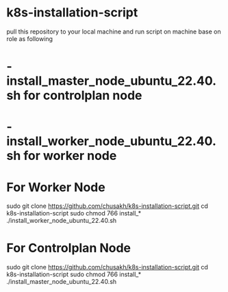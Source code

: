 # k8s-installation-script
pull this repository to your local machine and run script on machine base on role as following

#   - install_master_node_ubuntu_22.40.sh for controlplan node
#   - install_worker_node_ubuntu_22.40.sh for worker node
# For Worker Node
sudo git clone https://github.com/chusakh/k8s-installation-script.git
cd k8s-installation-script
sudo chmod 766 install_*
./install_worker_node_ubuntu_22.40.sh
# For Controlplan Node
sudo git clone https://github.com/chusakh/k8s-installation-script.git
cd k8s-installation-script
sudo chmod 766 install_*
./install_master_node_ubuntu_22.40.sh
